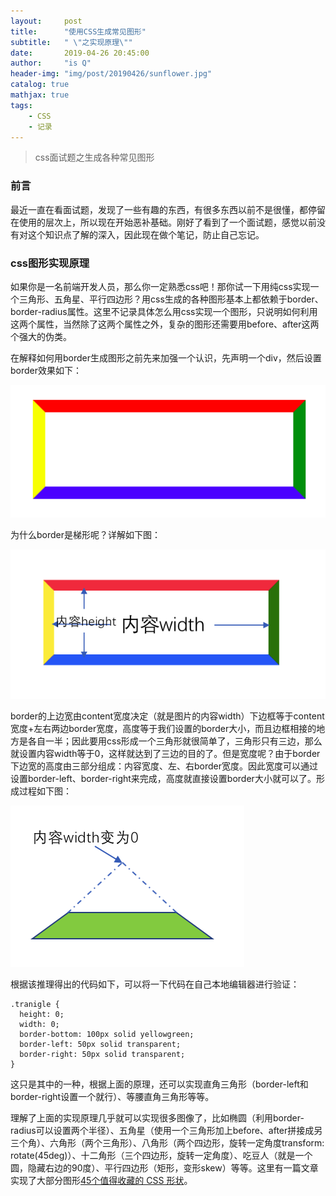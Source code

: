 ```yaml
---
layout:     post
title:      "使用CSS生成常见图形"
subtitle:   " \"之实现原理\""
date:       2019-04-26 20:45:00
author:     "is Q"
header-img: "img/post/20190426/sunflower.jpg"
catalog: true
mathjax: true
tags:
    - CSS
    - 记录
---
```


> css面试题之生成各种常见图形

### 前言

最近一直在看面试题，发现了一些有趣的东西，有很多东西以前不是很懂，都停留在使用的层次上，所以现在开始恶补基础。刚好了看到了一个面试题，感觉以前没有对这个知识点了解的深入，因此现在做个笔记，防止自己忘记。

### css图形实现原理

如果你是一名前端开发人员，那么你一定熟悉css吧！那你试一下用纯css实现一个三角形、五角星、平行四边形？用css生成的各种图形基本上都依赖于border、border-radius属性。这里不记录具体怎么用css实现一个图形，只说明如何利用这两个属性，当然除了这两个属性之外，复杂的图形还需要用before、after这两个强大的伪类。

在解释如何用border生成图形之前先来加强一个认识，先声明一个div，然后设置border效果如下：

![border样式](/img/post/2019/20190426/border-one.png)

为什么border是梯形呢？详解如下图：

![border详情](/img/post/2019/20190426/border-detail.png)

border的上边宽由content宽度决定（就是图片的内容width）下边框等于content宽度+左右两边border宽度，高度等于我们设置的border大小，而且边框相接的地方是各自一半；因此要用css形成一个三角形就很简单了，三角形只有三边，那么就设置内容width等于0，这样就达到了三边的目的了。但是宽度呢？由于border下边宽的高度由三部分组成：内容宽度、左、右border宽度。因此宽度可以通过设置border-left、border-right来完成，高度就直接设置border大小就可以了。形成过程如下图：

![三角形生成原理](/img/post/2019/20190426/triangle.png)

根据该推理得出的代码如下，可以将一下代码在自己本地编辑器进行验证：

```
.tranigle {
  height: 0;
  width: 0;
  border-bottom: 100px solid yellowgreen;
  border-left: 50px solid transparent;
  border-right: 50px solid transparent;
}
```

这只是其中的一种，根据上面的原理，还可以实现直角三角形（border-left和border-right设置一个就行）、等腰直角三角形等等。

理解了上面的实现原理几乎就可以实现很多图像了，比如椭圆（利用border-radius可以设置两个半径）、五角星（使用一个三角形加上before、after拼接成另三个角）、六角形（两个三角形）、八角形（两个四边形，旋转一定角度transform: rotate(45deg)）、十二角形（三个四边形，旋转一定角度）、吃豆人（就是一个圆，隐藏右边的90度）、平行四边形（矩形，变形skew）等等。这里有一篇文章实现了大部分图形[45个值得收藏的 CSS 形状](<https://juejin.im/post/5cbd1f0ae51d456e5e035f45?utm_source=gold_browser_extension#heading-24>)。